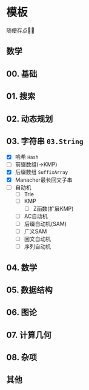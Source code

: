 # 模板

随便存点📝✅

## 数学

## 00. 基础

## 01. 搜索

## 02. 动态规划

## 03. 字符串 `03.String`

- [x] 哈希 `Hash`
- [ ] 前缀数组(->KMP)
- [x] 后缀数组 `SuffixArray`
- [x] Manacher最长回文子串
- [ ] 自动机
  - [ ] Trie
  - [ ] KMP
    - [ ] Z函数(扩展KMP)
  - [ ] AC自动机
  - [ ] 后缀自动机(SAM)
  - [ ] 广义SAM
  - [ ] 回文自动机
  - [ ] 序列自动机

## 04. 数学

## 05. 数据结构

## 06. 图论

## 07. 计算几何

## 08. 杂项

## 其他
